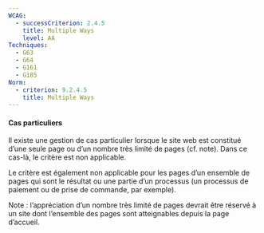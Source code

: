 ```yaml
---
WCAG:
  - successCriterion: 2.4.5
    title: Multiple Ways
    level: AA
Techniques:
  - G63
  - G64
  - G161
  - G185
Norm:
  - criterion: 9.2.4.5
    title: Multiple Ways
---
```


#### Cas particuliers

Il existe une gestion de cas particulier lorsque le site web est constitué d’une seule page ou d’un nombre très limité de pages (cf. note). Dans ce cas-là, le critère est non applicable.

Le critère est également non applicable pour les pages d’un ensemble de pages qui sont le résultat ou une partie d’un processus (un processus de paiement ou de prise de commande, par exemple).

Note : l’appréciation d’un nombre très limité de pages devrait être réservé à un site dont l’ensemble des pages sont atteignables depuis la page d’accueil.
